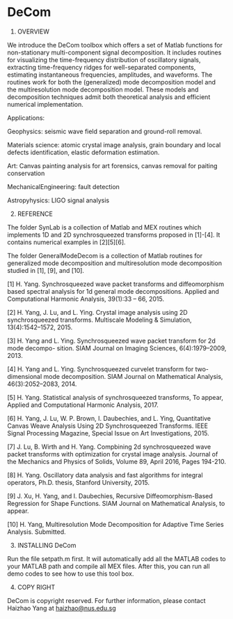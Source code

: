 # DeCom

1. OVERVIEW

We introduce the DeCom toolbox which offers a set of Matlab functions for non-stationary multi-component signal decomposition. It includes routines for visualizing the time-frequency distribution of oscillatory signals, extracting time-frequency ridges for well-separated components, estimating instantaneous frequencies, amplitudes, and waveforms. The routines work for both the (generalized) mode decomposition model and the multiresolution mode decomposition model. These models and decomposition techniques admit both theoretical analysis and efficient numerical implementation.
 
Applications:    

Geophysics:  seismic wave field separation and ground-roll removal.    

Materials science:  atomic crystal image analysis, grain boundary and local defects identification, elastic deformation estimation.    

Art:  Canvas painting analysis for art forensics, canvas removal for paiting conservation

MechanicalEngineering: fault detection

Astropyhysics: LIGO signal analysis

2. REFERENCE

The folder SynLab is a collection of Matlab and MEX routines which implements 1D and 2D synchrosqueezed transforms proposed in [1]-[4]. It contains numerical examples in [2][5][6].

The folder GeneralModeDecom is a collection of Matlab routines for generalized mode decomposition and multiresolution mode decomposition studied in [1], [9], and [10].

[1] H. Yang. Synchrosqueezed wave packet transforms and diffeomorphism based spectral analysis for 1d general mode decompositions. Applied and Computational Harmonic Analysis, 39(1):33 – 66, 2015.

[2] H. Yang, J. Lu, and L. Ying. Crystal image analysis using 2D synchrosqueezed transforms. Multiscale Modeling & Simulation, 13(4):1542–1572, 2015.

[3] H. Yang and L. Ying. Synchrosqueezed wave packet transform for 2d mode decompo- sition. SIAM Journal on Imaging Sciences, 6(4):1979–2009, 2013.

[4] H. Yang and L. Ying. Synchrosqueezed curvelet transform for two-dimensional mode decomposition. SIAM Journal on Mathematical Analysis, 46(3):2052–2083, 2014.

[5] H. Yang.  Statistical analysis of synchrosqueezed transforms, To appear, Applied and Computational Harmonic Analysis, 2017. 

[6] H. Yang, J. Lu, W. P. Brown, I. Daubechies, and L. Ying, Quantitative Canvas Weave Analysis Using 2D Synchrosqueezed Transforms. IEEE Signal Processing Magazine, Special Issue on Art Investigations, 2015. 

[7] J. Lu, B. Wirth and H. Yang. Compbining 2d synchrosqueezed wave packet transforms with optimization for crystal image analysis. Journal of the Mechanics and Physics of Solids, Volume 89, April 2016, Pages 194-210.

[8] H. Yang. Oscillatory data analysis and fast algorithms for integral operators, Ph.D. thesis, Stanford University, 2015.

[9] J. Xu, H. Yang, and I. Daubechies, Recursive Diffeomorphism-Based Regression for Shape Functions. SIAM Journal on Mathematical Analysis, to appear.

[10] H. Yang, Multiresolution Mode Decomposition for Adaptive Time Series Analysis. Submitted.


3. INSTALLING DeCom

Run the file setpath.m first. It will automatically add all the MATLAB codes to your MATLAB path and compile all MEX files. After this, you can run all demo codes to see how to use this tool box.

4. COPY RIGHT

DeCom is copyright reserved. For further information, please contact 
Haizhao Yang at haizhao@nus.edu.sg
